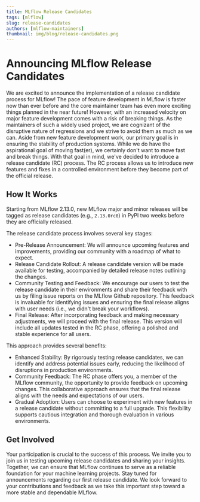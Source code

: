 ```yaml
---
title: MLflow Release Candidates
tags: [mlflow]
slug: release-candidates
authors: [mlflow-maintainers]
thumbnail: img/blog/release-candidates.png
---
```


# Announcing MLflow Release Candidates

We are excited to announce the implementation of a release candidate process for MLflow!
The pace of feature development in MLflow is faster now than ever before and the core maintainer team has even more exciting things planned in the near future! However, with an increased velocity on major feature development comes with a risk of breaking things. As the maintainers of such a widely used project, we are cognizant of the disruptive nature of regressions and we strive to avoid them as much as we can. Aside from new feature development work, our primary goal is in ensuring the stability of production systems. While we do have the aspirational goal of moving fast(er), we certainly don't want to move fast and break things. With that goal in mind, we've decided to introduce a release candidate (RC) process. The RC process allows us to introduce new features and fixes in a controlled environment before they become part of the official release.

## How It Works

Starting from MLflow 2.13.0, new MLflow major and minor releases will be tagged as release candidates (e.g., `2.13.0rc0`) in PyPI two weeks before they are officially released.

The release candidate process involves several key stages:

- Pre-Release Announcement: We will announce upcoming features and improvements, providing our community with a roadmap of what to expect.
- Release Candidate Rollout: A release candidate version will be made available for testing, accompanied by detailed release notes outlining the changes.
- Community Testing and Feedback: We encourage our users to test the release candidate in their environments and share their feedback with us by filing issue reports on the MLflow Github repository. This feedback is invaluable for identifying issues and ensuring the final release aligns with user needs (i.e., we didn't break your workflows).
- Final Release: After incorporating feedback and making necessary adjustments, we will proceed with the final release. This version will include all updates tested in the RC phase, offering a polished and stable experience for all users.

This approach provides several benefits:

- Enhanced Stability: By rigorously testing release candidates, we can identify and address potential issues early, reducing the likelihood of disruptions in production environments.
- Community Feedback: The RC phase offers you, a member of the MLflow community, the opportunity to provide feedback on upcoming changes. This collaborative approach ensures that the final release aligns with the needs and expectations of our users.
- Gradual Adoption: Users can choose to experiment with new features in a release candidate without committing to a full upgrade. This flexibility supports cautious integration and thorough evaluation in various environments.

## Get Involved

Your participation is crucial to the success of this process. We invite you to join us in testing upcoming release candidates and sharing your insights. Together, we can ensure that MLflow continues to serve as a reliable foundation for your machine learning projects.
Stay tuned for announcements regarding our first release candidate. We look forward to your contributions and feedback as we take this important step toward a more stable and dependable MLflow.
